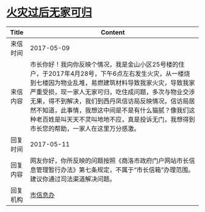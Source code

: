 # <a href="http://www.shangluo.gov.cn/zmhd/ldxxxx.jsp?urltype=leadermail.LeaderMailContentUrl&wbtreeid=1112&leadermailid=4128">火灾过后无家可归</a>
| Title |                                                                                                     Content                                                                                                      |
|:-----:|------------------------------------------------------------------------------------------------------------------------------------------------------------------------------------------------------------------|
| 来信时间  | 2017-05-09                                                                                                                                                                                                       |
| 来信内容  | 市长你好！我向你反映个情况，我是金山小区25号楼的住户，于2017年4月28号，下午6点左右发生火灾，从一楼烧到七楼因为物业乱堆，易燃建筑材料导致我家火灾，导致我家严重受损，现一家人无家可归，吃住成问题，多次与物业交涉无果，得不到解决，我们到西丹凤信访局反映情况，信访局居然不知道，此事情，我想这中间是不是有什么猫腻？像我们这种老百姓是叫天天不灵叫地地不应，真是投诉无门，我想得到市长您的帮助，一家人在这里万分感激。 |
| 回复时间  | 2017-05-11                                                                                                                                                                                                       |
| 回复内容  | 网友你好，你所反映的问题按照《商洛市政府门户网站市长信息管理暂行办法》第七条规定，不属于“市长信箱”办理范围。建议你通过司法渠道解决问题。                                                                                                                                            |
| 回复机构  | <a href="../../category/agencies/市信息办.md">市信息办</a>                                                                                                                                                               |